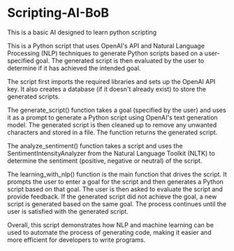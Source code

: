 # Scripting-AI-BoB
This is a basic AI designed to learn python scripting

This is a Python script that uses OpenAI's API and Natural Language Processing (NLP) techniques to generate Python scripts based on a user-specified goal. The generated script is then evaluated by the user to determine if it has achieved the intended goal.

The script first imports the required libraries and sets up the OpenAI API key. It also creates a database (if it doesn't already exist) to store the generated scripts.

The generate_script() function takes a goal (specified by the user) and uses it as a prompt to generate a Python script using OpenAI's text generation model. The generated script is then cleaned up to remove any unwanted characters and stored in a file. The function returns the generated script.

The analyze_sentiment() function takes a script and uses the SentimentIntensityAnalyzer from the Natural Language Toolkit (NLTK) to determine the sentiment (positive, negative or neutral) of the script.

The learning_with_nlp() function is the main function that drives the script. It prompts the user to enter a goal for the script and then generates a Python script based on that goal. The user is then asked to evaluate the script and provide feedback. If the generated script did not achieve the goal, a new script is generated based on the same goal. The process continues until the user is satisfied with the generated script.

Overall, this script demonstrates how NLP and machine learning can be used to automate the process of generating code, making it easier and more efficient for developers to write programs.
